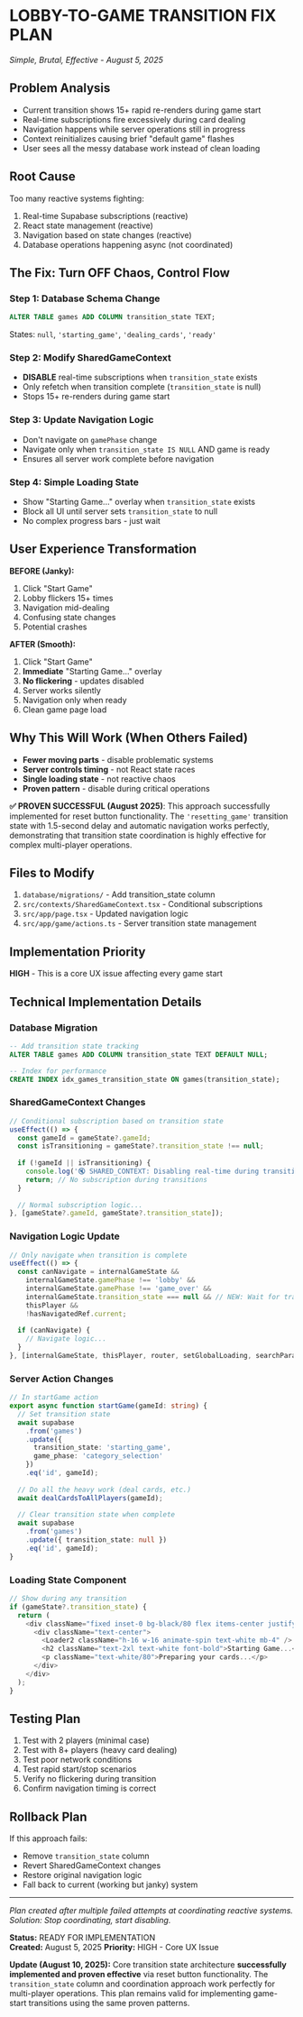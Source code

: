 # LOBBY-TO-GAME TRANSITION FIX PLAN
*Simple, Brutal, Effective - August 5, 2025*

## **Problem Analysis**
- Current transition shows 15+ rapid re-renders during game start
- Real-time subscriptions fire excessively during card dealing 
- Navigation happens while server operations still in progress
- Context reinitializes causing brief "default game" flashes
- User sees all the messy database work instead of clean loading

## **Root Cause** 
Too many reactive systems fighting:
1. Real-time Supabase subscriptions (reactive)
2. React state management (reactive) 
3. Navigation based on state changes (reactive)
4. Database operations happening async (not coordinated)

## **The Fix: Turn OFF Chaos, Control Flow**

### **Step 1: Database Schema Change**
```sql
ALTER TABLE games ADD COLUMN transition_state TEXT;
```
States: `null`, `'starting_game'`, `'dealing_cards'`, `'ready'`

### **Step 2: Modify SharedGameContext**
- **DISABLE** real-time subscriptions when `transition_state` exists
- Only refetch when transition complete (`transition_state` is null)
- Stops 15+ re-renders during game start

### **Step 3: Update Navigation Logic** 
- Don't navigate on `gamePhase` change
- Navigate only when `transition_state IS NULL` AND game is ready
- Ensures all server work complete before navigation

### **Step 4: Simple Loading State**
- Show "Starting Game..." overlay when `transition_state` exists
- Block all UI until server sets `transition_state` to null
- No complex progress bars - just wait

## **User Experience Transformation**

**BEFORE (Janky):**
1. Click "Start Game"
2. Lobby flickers 15+ times 
3. Navigation mid-dealing
4. Confusing state changes
5. Potential crashes

**AFTER (Smooth):**
1. Click "Start Game" 
2. **Immediate** "Starting Game..." overlay
3. **No flickering** - updates disabled
4. Server works silently 
5. Navigation only when ready
6. Clean game page load

## **Why This Will Work (When Others Failed)**
- **Fewer moving parts** - disable problematic systems
- **Server controls timing** - not React state races
- **Single loading state** - not reactive chaos  
- **Proven pattern** - disable during critical operations

**✅ PROVEN SUCCESSFUL (August 2025)**: This approach successfully implemented for reset button functionality. The `'resetting_game'` transition state with 1.5-second delay and automatic navigation works perfectly, demonstrating that transition state coordination is highly effective for complex multi-player operations.

## **Files to Modify**
1. `database/migrations/` - Add transition_state column
2. `src/contexts/SharedGameContext.tsx` - Conditional subscriptions
3. `src/app/page.tsx` - Updated navigation logic
4. `src/app/game/actions.ts` - Server transition state management

## **Implementation Priority**
**HIGH** - This is a core UX issue affecting every game start

## **Technical Implementation Details**

### **Database Migration**
```sql
-- Add transition state tracking
ALTER TABLE games ADD COLUMN transition_state TEXT DEFAULT NULL;

-- Index for performance
CREATE INDEX idx_games_transition_state ON games(transition_state);
```

### **SharedGameContext Changes**
```typescript
// Conditional subscription based on transition state
useEffect(() => {
  const gameId = gameState?.gameId;
  const isTransitioning = gameState?.transition_state !== null;
  
  if (!gameId || isTransitioning) {
    console.log('🔇 SHARED_CONTEXT: Disabling real-time during transition');
    return; // No subscription during transitions
  }
  
  // Normal subscription logic...
}, [gameState?.gameId, gameState?.transition_state]);
```

### **Navigation Logic Update**
```typescript
// Only navigate when transition is complete
useEffect(() => {
  const canNavigate = internalGameState && 
    internalGameState.gamePhase !== 'lobby' && 
    internalGameState.gamePhase !== 'game_over' && 
    internalGameState.transition_state === null && // NEW: Wait for transition complete
    thisPlayer && 
    !hasNavigatedRef.current;
    
  if (canNavigate) {
    // Navigate logic...
  }
}, [internalGameState, thisPlayer, router, setGlobalLoading, searchParams]);
```

### **Server Action Changes**
```typescript
// In startGame action
export async function startGame(gameId: string) {
  // Set transition state
  await supabase
    .from('games')
    .update({ 
      transition_state: 'starting_game',
      game_phase: 'category_selection' 
    })
    .eq('id', gameId);
  
  // Do all the heavy work (deal cards, etc.)
  await dealCardsToAllPlayers(gameId);
  
  // Clear transition state when complete
  await supabase
    .from('games')
    .update({ transition_state: null })
    .eq('id', gameId);
}
```

### **Loading State Component**
```typescript
// Show during any transition
if (gameState?.transition_state) {
  return (
    <div className="fixed inset-0 bg-black/80 flex items-center justify-center z-50">
      <div className="text-center">
        <Loader2 className="h-16 w-16 animate-spin text-white mb-4" />
        <h2 className="text-2xl text-white font-bold">Starting Game...</h2>
        <p className="text-white/80">Preparing your cards...</p>
      </div>
    </div>
  );
}
```

## **Testing Plan**
1. Test with 2 players (minimal case)
2. Test with 8+ players (heavy card dealing)
3. Test poor network conditions
4. Test rapid start/stop scenarios
5. Verify no flickering during transition
6. Confirm navigation timing is correct

## **Rollback Plan**
If this approach fails:
- Remove `transition_state` column
- Revert SharedGameContext changes
- Restore original navigation logic
- Fall back to current (working but janky) system

---
*Plan created after multiple failed attempts at coordinating reactive systems. Solution: Stop coordinating, start disabling.*

**Status:** READY FOR IMPLEMENTATION  
**Created:** August 5, 2025
**Priority:** HIGH - Core UX Issue

**Update (August 10, 2025):** Core transition state architecture **successfully implemented and proven effective** via reset button functionality. The `transition_state` column and coordination approach work perfectly for multi-player operations. This plan remains valid for implementing game-start transitions using the same proven patterns.
